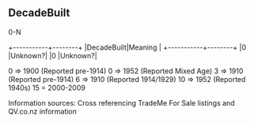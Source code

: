 


DecadeBuilt
-----------

0-N

+-----------+--------+
|DecadeBuilt|Meaning |
+-----------+--------+
|0          |Unknown?|
|0          |Unknown?|


0  => 1900 (Reported pre-1914)
0  => 1952 (Reported Mixed Age)
3  => 1910 (Reported pre-1914)
6  => 1910 (Reported 1914/1929)
10 => 1952 (Reported 1940s)
15 = 2000-2009


Information sources: Cross referencing TradeMe For Sale listings and QV.co.nz information
